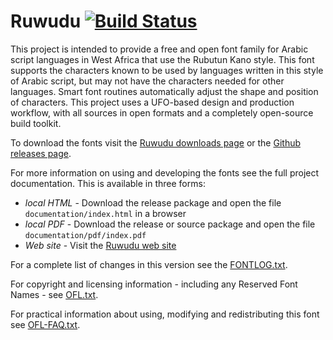 # Ruwudu [![Build Status](https://build.palaso.org/app/rest/builds/buildType:Ruwudu/statusIcon)](https://build.palaso.org/viewType.html?buildTypeId=Fonts_Ruwudu&guest=1)

This project is intended to provide a free and open font family for Arabic script languages in West Africa that use the Rubutun Kano style. This font supports the characters known to be used by languages written in this style of Arabic script, but may not have the characters needed for other languages. Smart font routines automatically adjust the shape and position of characters. This project uses a UFO-based design and production workflow, with all sources in open formats and a completely open-source build toolkit. 

To download the fonts visit the [Ruwudu downloads page](https://software.sil.org/ruwudu/download/) or the [Github releases page](https://github.com/silnrsi/font-ruwudu/releases).

For more information on using and developing the fonts see the full project documentation. This is available in three forms:

- *local HTML* - Download the release package and open the file `documentation/index.html` in a browser
- *local PDF* - Download the release or source package and open the file `documentation/pdf/index.pdf`
- *Web site* - Visit the [Ruwudu web site](https://software.sil.org/ruwudu) 

For a complete list of changes in this version see the [FONTLOG.txt](FONTLOG.txt).

For copyright and licensing information - including any Reserved Font Names - see [OFL.txt](OFL.txt).

For practical information about using, modifying and redistributing this font see [OFL-FAQ.txt](OFL-FAQ.txt).

